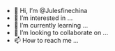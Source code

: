 - 👋 Hi, I’m @Julesfinechina
- 👀 I’m interested in ...
- 🌱 I’m currently learning ...
- 💞️ I’m looking to collaborate on ...
- 📫 How to reach me ...

<!---
Julesfinechina/Julesfinechina is a ✨ special ✨ repository because its `README.md` (this file) appears on your GitHub profile.
You can click the Preview link to take a look at your changes.
--->

